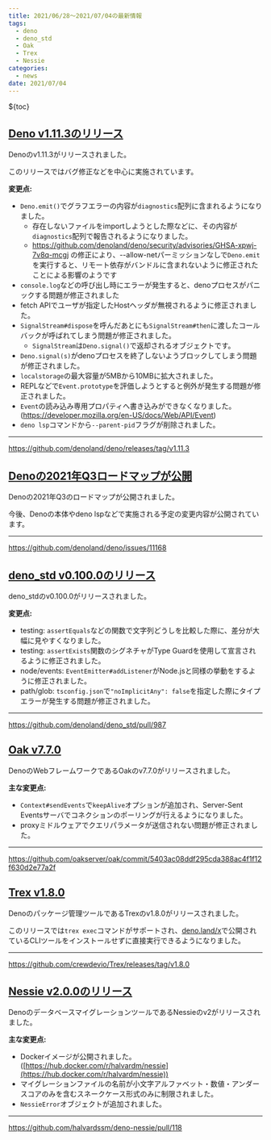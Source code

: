 ```yaml
---
title: 2021/06/28〜2021/07/04の最新情報
tags:
  - deno
  - deno_std
  - Oak
  - Trex
  - Nessie
categories:
  - news
date: 2021/07/04
---
```


${toc}

## [Deno v1.11.3のリリース](https://github.com/denoland/deno/releases/tag/v1.11.3)

Denoのv1.11.3がリリースされました。

このリリースではバグ修正などを中心に実施されています。

**変更点:**

- `Deno.emit()`でグラフエラーの内容が`diagnostics`配列に含まれるようになりました。
  - 存在しないファイルをimportしようとした際などに、その内容が`diagnostics`配列で報告されるようになりました。
  - https://github.com/denoland/deno/security/advisories/GHSA-xpwj-7v8q-mcgj の修正により、--allow-netパーミッションなしで`Deno.emit`を実行すると、リモート依存がバンドルに含まれないように修正されたことによる影響のようです
- `console.log`などの呼び出し時にエラーが発生すると、denoプロセスがパニックする問題が修正されました
- fetch APIでユーザが指定したHostヘッダが無視されるように修正されました。
- `SignalStream#dispose`を呼んだあとにも`SignalStream#then`に渡したコールバックが呼ばれてしまう問題が修正されました。
  - `SignalStream`は`Deno.signal()`で返却されるオブジェクトです。
- `Deno.signal(s)`がdenoプロセスを終了しないようブロックしてしまう問題が修正されました。
- `localstorage`の最大容量が5MBから10MBに拡大されました。
- REPLなどで`Event.prototype`を評価しようとすると例外が発生する問題が修正されました。
- `Event`の読み込み専用プロパティへ書き込みができなくなりました。(https://developer.mozilla.org/en-US/docs/Web/API/Event)
- `deno lsp`コマンドから`--parent-pid`フラグが削除されました。

---

https://github.com/denoland/deno/releases/tag/v1.11.3

## [Denoの2021年Q3ロードマップが公開](https://github.com/denoland/deno/issues/11168)

Denoの2021年Q3のロードマップが公開されました。

今後、Denoの本体やdeno lspなどで実施される予定の変更内容が公開されています。

---

https://github.com/denoland/deno/issues/11168

## [deno_std v0.100.0のリリース](https://github.com/denoland/deno_std/pull/987)

deno_stdのv0.100.0がリリースされました。

**変更点:**

- testing: `assertEquals`などの関数で文字列どうしを比較した際に、差分が大幅に見やすくなりました。
- testing: `assertExists`関数のシグネチャがType Guardを使用して宣言されるように修正されました。
- node/events: `EventEmitter#addListener`がNode.jsと同様の挙動をするように修正されました。
- path/glob: `tsconfig.json`で`"noImplicitAny": false`を指定した際にタイプエラーが発生する問題が修正されました。

---

https://github.com/denoland/deno_std/pull/987

## [Oak v7.7.0](https://github.com/oakserver/oak/commit/5403ac08ddf295cda388ac4f1f12f630d2e77a2f)

DenoのWebフレームワークであるOakのv7.7.0がリリースされました。

**主な変更点:**

- `Context#sendEvents`で`keepAlive`オプションが追加され、Server-Sent Eventsサーバでコネクションのポーリングが行えるようになりました。
- proxyミドルウェアでクエリパラメータが送信されない問題が修正されました。

---

https://github.com/oakserver/oak/commit/5403ac08ddf295cda388ac4f1f12f630d2e77a2f

## [Trex v1.8.0](https://github.com/crewdevio/Trex/releases/tag/v1.8.0)

Denoのパッケージ管理ツールであるTrexのv1.8.0がリリースされました。

このリリースでは`trex exec`コマンドがサポートされ、[deno.land/x](https://deno.land/x)で公開されているCLIツールをインストールせずに直接実行できるようになりました。

---

https://github.com/crewdevio/Trex/releases/tag/v1.8.0

## [Nessie v2.0.0のリリース](https://github.com/halvardssm/deno-nessie/releases/tag/2.0.0)

DenoのデータベースマイグレーションツールであるNessieのv2がリリースされました。

**主な変更点:**

- Dockerイメージが公開されました。 ([https://hub.docker.com/r/halvardm/nessie](https://hub.docker.com/r/halvardm/nessie))
- マイグレーションファイルの名前が小文字アルファベット・数値・アンダースコアのみを含むスネークケース形式のみに制限されました。
- `NessieError`オブジェクトが追加されました。

---

https://github.com/halvardssm/deno-nessie/pull/118
